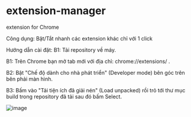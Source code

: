 # extension-manager
extension for Chrome

Công dụng: Bật/Tắt nhanh các extension khác chỉ với 1 click

Hướng dẫn cài đặt: 
B1: Tải repository về máy.

B1: Trên Chrome bạn mở tab mới với địa chỉ: chrome://extensions/ .

B2: Bật "Chế độ dành cho nhà phát triển" (Developer mode) bên góc trên bên phải màn hình.

B3: Bấm vào "Tải tiện ích đã giải nén" (Load unpacked) rồi trỏ tới thư mục build trong repository đã tải sau đó bấm Select.


![image](https://user-images.githubusercontent.com/20717615/146743578-e8d3581c-9991-4406-8648-bbe91bce40b3.png)

